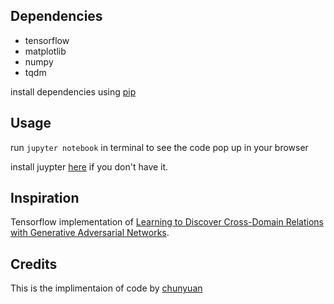 ## Dependencies

* tensorflow
* matplotlib
* numpy
* tqdm

install dependencies using [pip](https://pip.pypa.io/en/stable/)

## Usage

run `jupyter notebook` in terminal to see the code pop up in your browser

install juypter [here](http://jupyter.readthedocs.io/en/latest/install.html) if you don't have it. 

## Inspiration

Tensorflow implementation of [Learning to Discover Cross-Domain Relations
with Generative Adversarial Networks](https://arxiv.org/pdf/1703.05192.pdf).

## Credits

This is the implimentaion of code by [chunyuan](https://github.com/ChunyuanLI/DiscoGAN)
